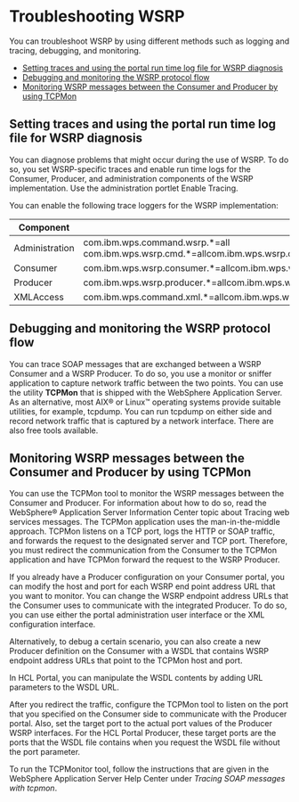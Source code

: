 # Troubleshooting WSRP

You can troubleshoot WSRP by using different methods such as logging and tracing, debugging, and monitoring.

-   [Setting traces and using the portal run time log file for WSRP diagnosis](wsrpr_trbl.md#setting-traces-and-using-the-portal-run-time-log-file-for-wsrp-diagnosis)
-   [Debugging and monitoring the WSRP protocol flow](wsrpr_trbl.md#debugging-and-monitoring-the-wsrp-protocol-flow)
-   [Monitoring WSRP messages between the Consumer and Producer by using TCPMon](wsrpr_trbl.md#monitoring-wsrp-messages-between-the-consumer-and-producer-by-using-tcpmon)

## Setting traces and using the portal run time log file for WSRP diagnosis

You can diagnose problems that might occur during the use of WSRP. To do so, you set WSRP-specific traces and enable run time logs for the Consumer, Producer, and administration components of the WSRP implementation. Use the administration portlet Enable Tracing.

You can enable the following trace loggers for the WSRP implementation:

|Component|Trace string|
|---------|------------|
|Administration|com.ibm.wps.command.wsrp.\*=all com.ibm.wps.wsrp.cmd.\*=allcom.ibm.wps.wsrp.common.\*=allcom.ibm.ws.websvcs.trace.MessageTrace=all|
|Consumer|com.ibm.wps.wsrp.consumer.\*=allcom.ibm.wps.wsrp.common.\*=allcom.ibm.ws.websvcs.trace.MessageTrace=all|
|Producer|com.ibm.wps.wsrp.producer.\*=allcom.ibm.wps.wsrp.common.\*=allcom.ibm.ws.websvcs.trace.MessageTrace=all|
|XMLAccess|com.ibm.wps.command.xml.\*=allcom.ibm.wps.wsrp.common.\*=allcom.ibm.ws.websvcs.trace.MessageTrace=all|

## Debugging and monitoring the WSRP protocol flow

You can trace SOAP messages that are exchanged between a WSRP Consumer and a WSRP Producer. To do so, you use a monitor or sniffer application to capture network traffic between the two points. You can use the utility **TCPMon** that is shipped with the WebSphere Application Server. As an alternative, most AIX® or Linux™ operating systems provide suitable utilities, for example, tcpdump. You can run tcpdump on either side and record network traffic that is captured by a network interface. There are also free tools available.

## Monitoring WSRP messages between the Consumer and Producer by using TCPMon

You can use the TCPMon tool to monitor the WSRP messages between the Consumer and Producer. For information about how to do so, read the WebSphere® Application Server Information Center topic about Tracing web services messages. The TCPMon application uses the man-in-the-middle approach. TCPMon listens on a TCP port, logs the HTTP or SOAP traffic, and forwards the request to the designated server and TCP port. Therefore, you must redirect the communication from the Consumer to the TCPMon application and have TCPMon forward the request to the WSRP Producer.

If you already have a Producer configuration on your Consumer portal, you can modify the host and port for each WSRP end point address URL that you want to monitor. You can change the WSRP endpoint address URLs that the Consumer uses to communicate with the integrated Producer. To do so, you can use either the portal administration user interface or the XML configuration interface.

Alternatively, to debug a certain scenario, you can also create a new Producer definition on the Consumer with a WSDL that contains WSRP endpoint address URLs that point to the TCPMon host and port.

In HCL Portal, you can manipulate the WSDL contents by adding URL parameters to the WSDL URL.

After you redirect the traffic, configure the TCPMon tool to listen on the port that you specified on the Consumer side to communicate with the Producer portal. Also, set the target port to the actual port values of the Producer WSRP interfaces. For the HCL Portal Producer, these target ports are the ports that the WSDL file contains when you request the WSDL file without the port parameter.

To run the TCPMonitor tool, follow the instructions that are given in the WebSphere Application Server Help Center under *Tracing SOAP messages with tcpmon*.


